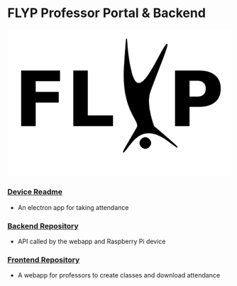 # FLYP Professor Portal & Backend

![logo](documentation/FLYP.png)

### [Device Readme](documentation/README.md)
* An electron app for taking attendance 

### [Backend Repository](https://github.com/CurtisGreen/FLYP-EC2-Repo/tree/master/backend)
* API called by the webapp and Raspberry Pi device


### [Frontend Repository](https://github.com/CurtisGreen/FLYP-EC2-Repo/tree/master/frontend)
* A webapp for professors to create classes and download attendance 


